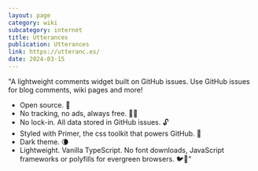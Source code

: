 ```yaml
---
layout: page
category: wiki
subcategory: internet
title: Utterances
publication: Utterances
link: https://utteranc.es/
date: 2024-03-15
---
```


"A lightweight comments widget built on GitHub issues. Use GitHub issues for blog comments, wiki pages and more!

* Open source. 🙌
* No tracking, no ads, always free. 📡🚫
* No lock-in. All data stored in GitHub issues. 🔓
* Styled with Primer, the css toolkit that powers GitHub. 💅
* Dark theme. 🌘
* Lightweight. Vanilla TypeScript. No font downloads, JavaScript frameworks or polyfills for evergreen browsers. 🐦🌲"
